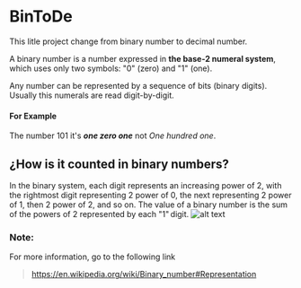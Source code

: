 # BinToDe
This litle project change from binary number to decimal number.

A binary number is a number expressed in **the base-2 numeral system**, which uses only two symbols: "0" (zero) and "1" (one).

Any number can be represented by a sequence of bits (binary digits). Usually this numerals are read digit-by-digit. 
#### For Example
The number 101 it's **_one zero one_** not *One hundred one*.

## ¿How is it counted in binary numbers?
In the binary system, each digit represents an increasing power of 2, with the rightmost digit representing 2 power of 0, the next representing 2 power of 1, then 2 power of 2, and so on. The value of a binary number is the sum of the powers of 2 represented by each "1" digit.
![alt text](https://upload.wikimedia.org/wikipedia/commons/7/75/Binary_counter.gif)




### Note:
For more information, go to the following link
> https://en.wikipedia.org/wiki/Binary_number#Representation
